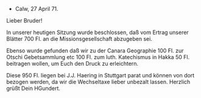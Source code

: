 + Calw, 27 April 71.

Lieber Bruder!

In unserer heutigen Sitzung wurde beschlossen, daß vom Ertrag unserer Blätter 700 Fl. an die Missionsgesellschaft abzugeben sei.

Ebenso wurde gefunden daß wir zu der Canara Geographie 100 Fl. zur Otschi Gebetsammlung etc 100 Fl. zum luth. Katechismus in Hakka 50 Fl. beitragen wollen, um Euch den Druck zu erleichtern.

Diese 950 Fl. liegen bei J.J. Haering in Stuttgart parat und können von dort bezogen werden, da wir die Wechseltaxe lieber unbezalt lassen. 
 Herzlich grüßt
 Dein
 HGundert.
